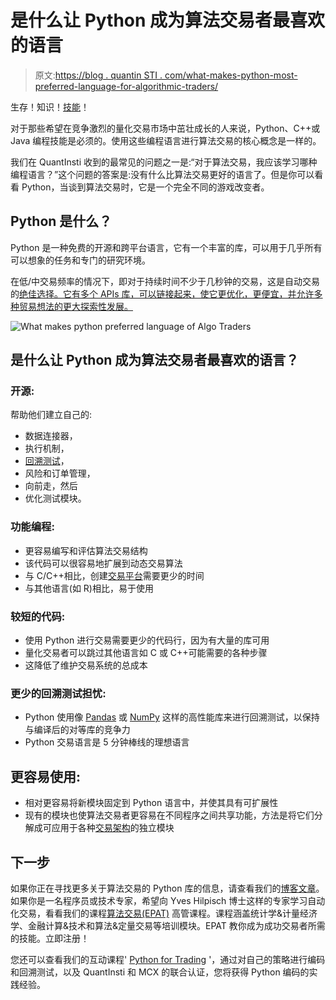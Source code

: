# 是什么让 Python 成为算法交易者最喜欢的语言

> 原文:[https://blog . quantin STI . com/what-makes-python-most-preferred-language-for-algorithmic-traders/](https://blog.quantinsti.com/what-makes-python-most-preferred-language-for-algorithmic-traders/)

生存！知识！[技能](https://blog.quantinsti.com/epat-cater-need-essential-skill-sets-required-algorithmic-trading/)！

对于那些希望在竞争激烈的量化交易市场中茁壮成长的人来说，Python、C++或 Java 编程技能是必须的。使用这些编程语言进行算法交易的核心概念是一样的。

我们在 QuantInsti 收到的最常见的问题之一是:“对于算法交易，我应该学习哪种编程语言？”这个问题的答案是:没有什么比算法交易更好的语言了。但是你可以看看 Python，当谈到算法交易时，它是一个完全不同的游戏改变者。

## **Python 是什么？**

Python 是一种免费的开源和跨平台语言，它有一个丰富的库，可以用于几乎所有可以想象的任务和专门的研究环境。

在低/中交易频率的情况下，即对于持续时间不少于几秒钟的交易，这是自动交易的[绝佳选择。它有多个 APIs 库，可以链接起来，使它更优化，更便宜，并允许多种贸易想法的更大探索性发展。](https://blog.quantinsti.com/automated-trading-with-python-webinar/)

![What makes python preferred language of Algo Traders](../Images/0103ded7fe54be776a9d54ed74b97c54.png)

## 是什么让 Python 成为算法交易者最喜欢的语言？

### **开源:**

帮助他们建立自己的:

*   数据连接器，
*   执行机制，
*   [回溯测试](https://blog.quantinsti.com/backtesting/)，
*   风险和订单管理，
*   向前走，然后
*   优化测试模块。

### **功能编程:**

*   更容易编写和评估算法交易结构
*   该代码可以很容易地扩展到动态交易算法
*   与 C/C++相比，创建[交易平台](https://blog.quantinsti.com/automated-trading-with-python-webinar/)需要更少的时间
*   与其他语言(如 R)相比，易于使用

### **较短的代码:**

*   使用 Python 进行交易需要更少的代码行，因为有大量的库可用
*   量化交易者可以跳过其他语言如 C 或 C++可能需要的各种步骤
*   这降低了维护交易系统的总成本

### **更少的回溯测试担忧:**

*   Python 使用像 [Pandas](https://blog.quantinsti.com/tick-tick-ohlc-data-pandas-tutorial/) 或 [NumPy](https://blog.quantinsti.com/python-numpy-tutorial-installation-arrays-random-sampling/) 这样的高性能库来进行回溯测试，以保持与编译后的对等库的竞争力
*   Python 交易语言是 5 分钟棒线的理想语言

## **更容易使用:**

*   相对更容易将新模块固定到 Python 语言中，并使其具有可扩展性
*   现有的模块也使算法交易者更容易在不同程序之间共享功能，方法是将它们分解成可应用于各种[交易架构](https://blog.quantinsti.com/trading-systems-architecture/)的独立模块

## **下一步**

如果你正在寻找更多关于算法交易的 Python 库的信息，请查看我们的[博客文章](https://blog.quantinsti.com/python-trading-library/)。如果你是一名程序员或技术专家，希望向 Yves Hilpisch 博士这样的专家学习自动化交易，看看我们的课程[算法交易(EPAT)](https://www.quantinsti.com/epat/) 高管课程。课程涵盖统计学&计量经济学、金融计算&技术和算法&定量交易等培训模块。EPAT 教你成为成功交易者所需的技能。立即注册！

您还可以查看我们的互动课程' [Python for Trading](https://quantra.quantinsti.com/course/python-for-trading) '，通过对自己的策略进行编码和回溯测试，以及 QuantInsti 和 MCX 的联合认证，您将获得 Python 编码的实践经验。